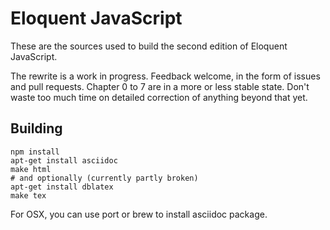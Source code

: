 # Eloquent JavaScript

These are the sources used to build the second edition of Eloquent
JavaScript.

The rewrite is a work in progress. Feedback welcome, in the form of
issues and pull requests. Chapter 0 to 7 are in a more or less stable
state. Don't waste too much time on detailed correction of anything
beyond that yet.

## Building

    npm install
    apt-get install asciidoc
    make html
    # and optionally (currently partly broken)
    apt-get install dblatex
    make tex

For OSX, you can use port or brew to install asciidoc package.
